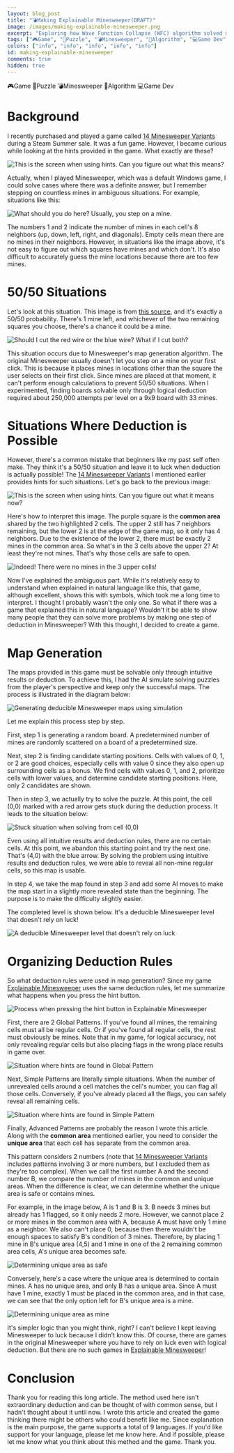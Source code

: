 ```yaml
---
layout: blog_post
title: "💣Making Explainable Minesweeper(DRAFT)"
image: /images/making-explainable-minesweeper.png
excerpt: "Exploring how Wave Function Collapse (WFC) algorithm solved map generation failures for Logic Islands' Modern, Minimal, and Yin-Yang rulesets at sizes above 7x7. Learn how proper tile connections and constraints can automatically generate maps satisfying complex puzzle rules."
tags: ["🎮Game", "🧩Puzzle", "💣Minesweeper", "🤖Algorithm", "💻Game Dev"]
colors: ["info", "info", "info", "info", "info"]
id: making-explainable-minesweeper
comments: true
hidden: true
---
```


<span class="badge badge-info">🎮Game</span>
<span class="badge badge-info">🧩Puzzle</span>
<span class="badge badge-info">💣Minesweeper</span>
<span class="badge badge-info">🤖Algorithm</span>
<span class="badge badge-info">💻Game Dev</span>

# Background

I recently purchased and played a game called [14 Minesweeper Variants](https://store.steampowered.com/app/1865060/14/) during a Steam Summer sale. It was a fun game. However, I became curious while looking at the hints provided in the game. What exactly are these?

![This is the screen when using hints. Can you figure out what this means?](/images/ems01.png)

Actually, when I played Minesweeper, which was a default Windows game, I could solve cases where there was a definite answer, but I remember stepping on countless mines in ambiguous situations. For example, situations like this:

![What should you do here? Usually, you step on a mine.](/images/ems02.png)

The numbers 1 and 2 indicate the number of mines in each cell's 8 neighbors (up, down, left, right, and diagonals). Empty cells mean there are no mines in their neighbors. However, in situations like the image above, it's not easy to figure out which squares have mines and which don't. It's also difficult to accurately guess the mine locations because there are too few mines.

# 50/50 Situations

Let's look at this situation. This image is from [this source](https://funnyjunk.com/funny_pictures/4582680/5050+chance/), and it's exactly a 50/50 probability. There's 1 mine left, and whichever of the two remaining squares you choose, there's a chance it could be a mine.

![Should I cut the red wire or the blue wire? What if I cut both?](/images/ems03.png)

This situation occurs due to Minesweeper's map generation algorithm. The original Minesweeper usually doesn't let you step on a mine on your first click. This is because it places mines in locations other than the square the user selects on their first click. Since mines are placed at that moment, it can't perform enough calculations to prevent 50/50 situations. When I experimented, finding boards solvable only through logical deduction required about 250,000 attempts per level on a 9x9 board with 33 mines.

# Situations Where Deduction is Possible

However, there's a common mistake that beginners like my past self often make. They think it's a 50/50 situation and leave it to luck when deduction is actually possible! The [14 Minesweeper Variants](https://store.steampowered.com/app/1865060/14/) I mentioned earlier provides hints for such situations. Let's go back to the previous image:

![This is the screen when using hints. Can you figure out what it means now?](/images/ems04.png)

Here's how to interpret this image. The purple square is the **common area** shared by the two highlighted 2 cells. The upper 2 still has 7 neighbors remaining, but the lower 2 is at the edge of the game map, so it only has 4 neighbors. Due to the existence of the lower 2, there must be exactly 2 mines in the common area. So what's in the 3 cells above the upper 2? At least they're not mines. That's why those cells are safe to open.

![Indeed! There were no mines in the 3 upper cells!](/images/ems05.png)

Now I've explained the ambiguous part. While it's relatively easy to understand when explained in natural language like this, that game, although excellent, shows this with symbols, which took me a long time to interpret. I thought I probably wasn't the only one. So what if there was a game that explained this in natural language? Wouldn't it be able to show many people that they can solve more problems by making one step of deduction in Minesweeper? With this thought, I decided to create a game.

# Map Generation

The maps provided in this game must be solvable only through intuitive results or deduction. To achieve this, I had the AI simulate solving puzzles from the player's perspective and keep only the successful maps. The process is illustrated in the diagram below:

![Generating deducible Minesweeper maps using simulation](/images/ems06.png)

Let me explain this process step by step.

First, step 1 is generating a random board. A predetermined number of mines are randomly scattered on a board of a predetermined size.

Next, step 2 is finding candidate starting positions. Cells with values of 0, 1, or 2 are good choices, especially cells with value 0 since they also open up surrounding cells as a bonus. We find cells with values 0, 1, and 2, prioritize cells with lower values, and determine candidate starting positions. Here, only 2 candidates are shown.

Then in step 3, we actually try to solve the puzzle. At this point, the cell (0,0) marked with a red arrow gets stuck during the deduction process. It leads to the situation below:

![Stuck situation when solving from cell (0,0)](/images/ems07.png)

Even using all intuitive results and deduction rules, there are no certain cells. At this point, we abandon this starting point and try the next one. That's (4,0) with the blue arrow. By solving the problem using intuitive results and deduction rules, we were able to reveal all non-mine regular cells, so this map is usable.

In step 4, we take the map found in step 3 and add some AI moves to make the map start in a slightly more revealed state than the beginning. The purpose is to make the difficulty slightly easier.

The completed level is shown below. It's a deducible Minesweeper level that doesn't rely on luck!

![A deducible Minesweeper level that doesn't rely on luck](/images/ems08.png)

# Organizing Deduction Rules

So what deduction rules were used in map generation? Since my game [Explainable Minesweeper](https://sublevelgames.github.io/explainable-minesweeper/) uses the same deduction rules, let me summarize what happens when you press the hint button.

![Process when pressing the hint button in Explainable Minesweeper](/images/ems09.png)

First, there are 2 Global Patterns. If you've found all mines, the remaining cells must all be regular cells. Or if you've found all regular cells, the rest must obviously be mines. Note that in my game, for logical accuracy, not only revealing regular cells but also placing flags in the wrong place results in game over.

![Situation where hints are found in Global Pattern](/images/ems10.png)

Next, Simple Patterns are literally simple situations. When the number of unrevealed cells around a cell matches the cell's number, you can flag all those cells. Conversely, if you've already placed all the flags, you can safely reveal all remaining cells.

![Situation where hints are found in Simple Pattern](/images/ems11.png)

Finally, Advanced Patterns are probably the reason I wrote this article. Along with the **common area** mentioned earlier, you need to consider the **unique area** that each cell has separate from the common area.

This pattern considers 2 numbers (note that [14 Minesweeper Variants](https://store.steampowered.com/app/1865060/14/) includes patterns involving 3 or more numbers, but I excluded them as they're too complex). When we call the first number A and the second number B, we compare the number of mines in the common and unique areas. When the difference is clear, we can determine whether the unique area is safe or contains mines.

For example, in the image below, A is 1 and B is 3. B needs 3 mines but already has 1 flagged, so it only needs 2 more. However, we cannot place 2 or more mines in the common area with A, because A must have only 1 mine as a neighbor. We also can't place 0, because then there wouldn't be enough spaces to satisfy B's condition of 3 mines. Therefore, by placing 1 mine in B's unique area (4,5) and 1 mine in one of the 2 remaining common area cells, A's unique area becomes safe.

![Determining unique area as safe](/images/ems12.png)

Conversely, here's a case where the unique area is determined to contain mines. A has no unique area, and only B has a unique area. Since A must have 1 mine, exactly 1 must be placed in the common area, and in that case, we can see that the only option left for B's unique area is a mine.

![Determining unique area as mine](/images/ems13.png)

It's simpler logic than you might think, right? I can't believe I kept leaving Minesweeper to luck because I didn't know this. Of course, there are games in the original Minesweeper where you have to rely on luck even with logical deduction. But there are no such games in [Explainable Minesweeper](https://sublevelgames.github.io/explainable-minesweeper/)!

# Conclusion

Thank you for reading this long article. The method used here isn't extraordinary deduction and can be thought of with common sense, but I hadn't thought about it until now. I wrote this article and created the game thinking there might be others who could benefit like me. Since explanation is the main purpose, the game supports a total of 9 languages. If you'd like support for your language, please let me know here. And if possible, please let me know what you think about this method and the game. Thank you.

